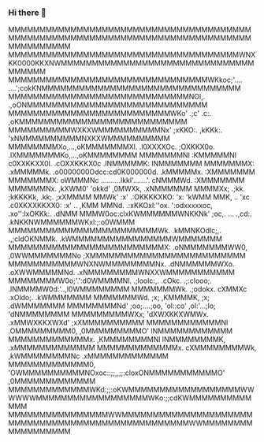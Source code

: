 ### Hi there 👋
MMMMMMMMMMMMMMMMMMMMMMMMMMMMMMMMMMMMMMMMMMMMMMMMMMMMMMMMMMMMMMMMMMMMMMMMMMMMMMMMMMMMMMMM
MMMMMMMMMMMMMMMMMMMMMMMMMMMMMMMMMMMMMWNXKK0000KKXNWMMMMMMMMMMMMMMMMMMMMMMMMMMMMMMMMMMMMM
MMMMMMMMMMMMMMMMMMMMMMMMMMMMMMMMWKkoc;'....  ....';cokKNMMMMMMMMMMMMMMMMMMMMMMMMMMMMMMMM
MMMMMMMMMMMMMMMMMMMMMMMMMMMMMNOl,.                    .,oONMMMMMMMMMMMMMMMMMMMMMMMMMMMMM
MMMMMMMMMMMMMMMMMMMMMMMMMMWKo'     .;c'          .c:.     ,oKMMMMMMMMMMMMMMMMMMMMMMMMMMM
MMMMMMMMMMWXKXWMMMMMMMMMMNx'      ;xKKO:.       ,kKKk:.     'xNMMMMMMMMMMNXKXWMMMMMMMMMM
MMMMMMMMXo,...,oKMMMMMMMXl.     .l0XXXXOc.     ;OXKKX0o.     .lXMMMMMMMKo,...,oKMMMMMMMM
MMMMMMMNl       :KMMMMMNl       c0XXKKXX0l.  .cOXXKKKX0c      .lNMMMMMK:       lNMMMMMMM
MMMMMMMX:       .xMMMMMk.      .o0000000Odcc:cd0K000000d.      .kMMMMMx.       :XMMMMMMM
MMMMMMMX:        oWMMMNc        ..........lkkl'.......'.        cNMMMWd.       :XMMMMMMM
MMMMMMNx.        ,kXWM0'                 'okkd'                 ,0MWXk,        .xNMMMMMM
MMMMXx;            .;kk.                ;kKKKKk,                .kk;.            ;xXMMMM
MMWk'                :x'              .:OKKKKXKO:               'x:                'kWMM
MMK,          ..     'xc             .c0XKXXKKXX0:              :x'     ..          ,KMM
MMNd.      .:xKKOxl:''ox.             ':odxxxxxoc,             .xo'':lxOKKk:.      .dNMM
MMMW0oc:clxKWMMMMMMWNKKNk'   ;oc,.         ...        .,cd:.  .kNKKNWMMMMMMWKxl:;:o0WMMM
MMMMMMMMMMMMMMMMMMMMMMMMWk. .kMMNKOdlc;,.      .,;cldOKNMMk. .kWMMMMMMMMMMMMMMMMWMMMMMMM
MMMMMMMMMMMMMMMMMMMMMMMMMX: .oNMMMMMMMWW0,    ,0WWMMMMMMMNo  ;XMMMMMMMMMMMMMMMMMMMMMMMMM
MMMMMMMMMMMWNXNWMMMMMMMMNx.  .dNMMMMMMWXo.    .oXWWMMMMMNd.  .xNMMMMMMMMWNXXWMMMMMMMMMMM
MMMMMMMMW0o;'.':d0WMMMMNl.    .;loolc:,. .cOkc. .;:clooo;.    .lNMMMMW0d:'..,l0WMMMMMMMM
MMMMMMMWk.       .;odokx.                cXMMXc                .xOldo;.       .kWMMMMMMM
MMMMMMMWd.            ;x;               ,KMMMMK,               ;x;            .dWMMMMMMM
MMMMMMMMNd'            ;oo;....;oo,     'ol::co'     ,ol:'...;lo;            'dNMMMMMMMM
MMMMMMMMMWXx;          'dXWXKKXWMWx.                .xMMWXKKXWXd'          ;xXMMMMMMMMMM
MMMMMMMMMMMMNl        .OMMMMMMMMM0,                  ,0MMMMMMMMMO'        lNMMMMMMMMMMMM
MMMMMMMMMMMMMx.       ,KMMMMMMMMNl                    lNMMMMMMMMK,       .xMMMMMMMMMMMMM
MMMMMMMMMMMMMx.       cXMMMMMMMMWk,                  ,kWMMMMMMMMNc       .xMMMMMMMMMMMMM
MMMMMMMMMMMMM0,      'OWMMMMMMMMMMNOxoc::;;,,;;:cloxONMMMMMMMMMMMO'      ,0MMMMMMMMMMMMM
MMMMMMMMMMMMMWKd:;;:oKWMMMMMMMMMMMMMMMMMMWWWWWWMMMMMMMMMMMMMMMMMMWKo:;;cdKWMMMMMMMMMMMMM
MMMMMMMMMMMMMMMMWWMMMMMMMMMMMMMMMMMMMMMMMMMMMMMMMMMMMMMMMMMMMMMMMMMMWWMMMMMMMMMMMMMMMMMM

<!--
**nikooopunk/nikooopunk** is a ✨ _special_ ✨ repository because its `README.md` (this file) appears on your GitHub profile.

Here are some ideas to get you started:

- 🔭 I’m currently working on ...
- 🌱 I’m currently learning ...
- 👯 I’m looking to collaborate on ...
- 🤔 I’m looking for help with ...
- 💬 Ask me about ...
- 📫 How to reach me: ...
- 😄 Pronouns: ...
- ⚡ Fun fact: ...
-->

